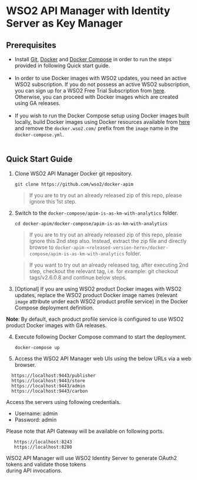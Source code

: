 # WSO2 API Manager with Identity Server as Key Manager

## Prerequisites

 * Install [Git](https://git-scm.com/book/en/v2/Getting-Started-Installing-Git), [Docker](https://www.docker.com/get-docker) and [Docker Compose](https://docs.docker.com/compose/install/#install-compose)
   in order to run the steps provided in following Quick start guide. <br><br>
 * In order to use Docker images with WSO2 updates, you need an active WSO2 subscription. If you do not possess an active WSO2
   subscription, you can sign up for a WSO2 Free Trial Subscription from [here](https://wso2.com/free-trial-subscription).
   Otherwise, you can proceed with Docker images which are created using GA releases.<br><br>
 * If you wish to run the Docker Compose setup using Docker images built locally, build Docker images using Docker resources available from [here](../../dockerfiles/) and remove the `docker.wso2.com/` prefix from the `image` name in the `docker-compose.yml`. <br><br>
    
## Quick Start Guide

1. Clone WSO2 API Manager Docker git repository.

    ```
    git clone https://github.com/wso2/docker-apim
    ```
    
    > If you are to try out an already released zip of this repo, please ignore this 1st step. 

2. Switch to the `docker-compose/apim-is-as-km-with-analytics` folder.

    ```
    cd docker-apim/docker-compose/apim-is-as-km-with-analytics
    ```
    
    > If you are to try out an already released zip of this repo, please ignore this 2nd step also. 
     Instead, extract the zip file and directly browse to `docker-apim-<released-version-here>/docker-compose/apim-is-as-km-with-analytics` folder. 
     
    > If you want to try out an already released tag, after executing 2nd step, checkout the relevant tag, 
     i.e. for example: git checkout tags/v2.6.0.8 and continue below steps.

3. [Optional] If you are using WSO2 product Docker images with WSO2 updates, replace the WSO2 product Docker image names
   (relevant `image` attribute under each WSO2 product profile service) in the Docker Compose deployment definition.
    
  **Note**: By default, each product profile service is configured to use WSO2 product Docker images with GA releases.

4. Execute following Docker Compose command to start the deployment.

   ```
   docker-compose up
   ```

5. Access the WSO2 API Manager web UIs using the below URLs via a web browser.

 ```
   https://localhost:9443/publisher
   https://localhost:9443/store
   https://localhost:9443/admin
   https://localhost:9443/carbon
 ```
 
 Access the servers using following credentials.
    
 * Username: admin <br>
 * Password: admin
 
 Please note that API Gateway will be available on following ports.
 
 ```
    https://localhost:8243
    https://localhost:8280
 ```

 WSO2 API Manager will use WSO2 Identity Server to generate OAuth2 tokens and validate those tokens <br> during API invocations.

